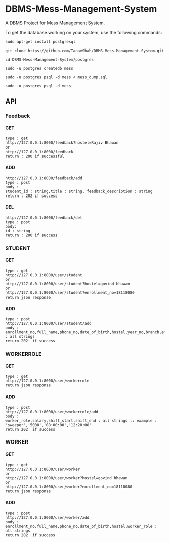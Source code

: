 # DBMS-Mess-Management-System
A DBMS Project for Mess Management System.

To get the database working on your system, use the following commands:

```
sudo apt-get install postgresql
```

```
git clone https://github.com/TanavShah/DBMS-Mess-Management-System.git
```

```
cd DBMS-Mess-Management-System/postgres
```

```
sudo -u postgres createdb mess
```

```
sudo -u postgres psql -d mess < mess_dump.sql
```

```
sudo -u postgres psql -d mess
```


## API 

### Feedback
#### GET
```
type : get
http://127.0.0.1:8000/feedback?hostel=Rajiv Bhawan
or
http://127.0.0.1:8000/feedback
return : 200 if successful
```
#### ADD
```
http://127.0.0.1:8000/feedback/add
type : post
body :
student_id : string,title : string, feedback_description : string
return : 202 if success
```
#### DEL
```
http://127.0.0.1:8000/feedback/del
type : post
body:
id : string
return : 200 if success
```

### STUDENT
#### GET
```
type : get
http://127.0.0.1:8000/user/student
or 
http://127.0.0.1:8000/user/student?hostel=govind bhawan
or
http://127.0.0.1:8000/user/student?enrollment_no=18118080
return json response
```
#### ADD
```
type : post
http://127.0.0.1:8000/user/student/add
body :
enrollment_no,full_name,phone_no,date_of_birth,hostel,year_no,branch,email : all strings
return 202  if success
```

### WORKERROLE
#### GET
```
type : get
http://127.0.0.1:8000/user/workerrole
return json response
```
#### ADD
```
type : post
http://127.0.0.1:8000/user/workerrole/add
body :
worker_role,salary,shift_start,shift_end : all strings :: example : 'sweeper','5000','08:00:00','12:20:00' 
return 202  if success
```

### WORKER
#### GET
```
type : get
http://127.0.0.1:8000/user/worker
or 
http://127.0.0.1:8000/user/worker?hostel=govind bhawan
or
http://127.0.0.1:8000/user/worker?enrollment_no=18118080
return json response
```
#### ADD
```
type : post
http://127.0.0.1:8000/user/worker/add
body :
enrollment_no,full_name,phone_no,date_of_birth,hostel,worker_role : all strings
return 202  if success
```
